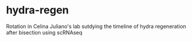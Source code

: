 # hydra-regen
Rotation in Celina Juliano's lab sutdying the timeline of hydra regeneration after bisection using scRNAseq
